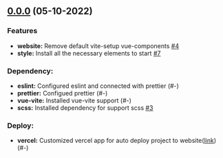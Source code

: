 ## [0.0.0]() (05-10-2022)

### Features

- **website:** Remove default vite-setup vue-components [#4](https://github.com/ltlaitoff/PetSupplies_frontend/issues/4)
- **style:** Install all the necessary elements to start [#7](https://github.com/ltlaitoff/PetSupplies_frontend/issues/7)

### Dependency:

- **eslint:** Configured eslint and connected with prettier (#-)
- **prettier:** Configued prettier (#-)
- **vue-vite:** Installed vue-vite support (#-)
- **scss:** Installed dependency for support scss [#3](https://github.com/ltlaitoff/PetSupplies_frontend/issues/3)

### Deploy:

- **vercel:** Customized vercel app for auto deploy project to website([link](https://pet-supplies.vercel.app/)) (#-)
